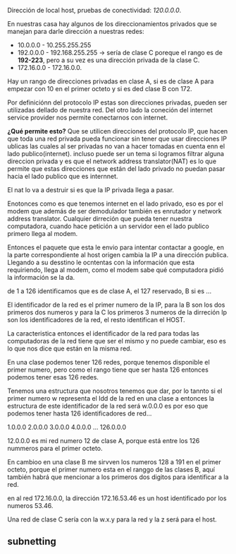 
Dirección de local host, pruebas de conectividad: *120.0.0.0*.

En nuestras casa hay algunos de los direccionamientos privados que se manejan para darle dirección a nuestras redes:

- 10.0.0.0 - 10.255.255.255
- 192.0.0.0 - 192.168.255.255 -> sería de clase C poreque el rango es de **192-223**, pero a su vez es una dirección privada de la clase C.
- 172.16.0.0 - 172.16.0.0.

Hay un rango de direcciones privadas en clase A, si es de clase A para empezar con 10 en el primer octeto y si es ded clase B con 172.

Por definiciónn del protocolo IP estas son direcciones privadas, pueden ser utilizadas dellado de nuestra red. Del otro lado la coneción del internet service provider nos permite conectarnos con internet.

**¿Qué permite esto?** Que se utilicen direcciones del protocolo IP, que hacen que toda una red privada pueda funcionar sin tener que usar direcciones IP ublicas las cuales al ser privadas no van a hacer tomadas en cuenta enn el lado publico(internet). incluso puede ser un tema si logramos filtrar alguna direccion privada y es que el network address translator(NAT) es lo que permite que estas direcciones que están del lado privado no puedan pasar hacia el lado publico que es internnet.

El nat lo va a destruir si es que la IP privada llega a pasar.

Enotonces como es que tenemos internet en el lado privado, eso es por el modem que además de ser demodulador también es enrutador y network address translator. Cualquier dirreción que pueda tener nuestra computadora, cuando hace petición a un servidor een el lado publico primero llega al modem.

Entonces el paquete que esta le envio para intentar contactar a google, en la parte correspondiente al host origen cambia la IP a una dirección publica. Llegando a su desstino le ocntentas con la información que esta requiriendo, llega al modem, como el modem sabe qué computadora pidió la información se la da.

de 1 a 126 identificamos que es de clase A, el 127 reservado, B si es ...

El identificador de la red es el primer numero de la IP, para la B son los dos primeros dos numeros y para la C los primeros 3 numeros de la dirreción Ip son los identificadores de la red, el resto identifican el HOST.

La caracteristica entonces el identificador de la red para todas las computadoras de la red tiene que ser el mismo y no puede cambiar, eso es lo que nos dice que están en la misma red.

En una clase podemos tener 126 redes, porque tenemos disponible el primer numero, pero como el rango tiene que ser hasta 126 entonces podemos tener esas 126 redes.

Tenemos una estructura que nosotros tenemos que dar, por lo tannto si el primer numero w representa el Idd de la red en una clase a entonces la estructura de este identificador de la red será w.0.0.0 es por eso que podemos tener hasta 126 identificadores de red...

1.0.0.0
2.0.0.0
3.0.0.0
4.0.0.0
...
126.0.0.0 

12.0.0.0 es mi red numero 12 de clase A, porque está entre los 126 nummeros para el primer octeto.

En cambioo en una clase B me sirvven los numeros 128 a 191 en el primer octeto, porque el primer numero esta en el ranggo de las clases B, aquí también habrá que mencionar a los primeros dos digitos para identificar a la red.

en al red 172.16.0.0, la dirección 172.16.53.46 es un host identificado por los numeros 53.46.

Una red de clase C sería con la w.x.y para la red y la z será para el host.

## subnetting

